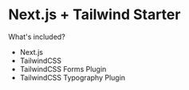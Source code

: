 # Next.js + Tailwind Starter

What's included?

- Next.js
- TailwindCSS
- TailwindCSS Forms Plugin
- TailwindCSS Typography Plugin
